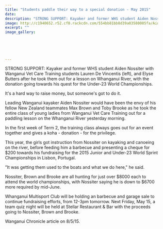 ```yaml
---
title: "Students paddle their way to a special donation - May 2015"
date: 
description: "STRONG SUPPORT: Kayaker and former WHS student Aiden Nossiter with Vet Care Training students after he took them out for a lesson on Whanganui River, with the donation going towards his quest..."
image: http://c1940652.r52.cf0.rackcdn.com/554bb81bb8d39a03580005fa/Aiden-Nossiter-8.5.15.jpg
excerpt: ""
image_gallery:
    
    
    
    
    
---
```


<p><span>STRONG SUPPORT: Kayaker and former WHS student Aiden Nossiter with Wanganui Vet Care Training students Lauren De Vincentis (left), and Elyse Butters after he took them out for a lesson on Whanganui River, with the donation going towards his quest for the Under-23 World Championships.</span></p>
<p>It's a hard way to raise money, but someone's got to do it.</p>
<p>Leading Wanganui kayaker Aiden Nossiter would have been the envy of his fellow New Zealand teammates Max Brown and Toby Brooke as he took the entire class of young ladies from Wanganui Vet Care Training out for a paddling lesson on the Whanganui River yesterday morning.</p>
<p>In the first week of Term 2, the training class always goes out for an event together and gives a koha - donation - for the privilege.</p>
<p>This year, the girls got instruction from Nossiter on kayaking and canoeing on the river, before feeding him a barbecue and presenting a cheque for $200 towards his fundraising for the 2015 Junior and Under-23 World Sprint Championships in Lisbon, Portugal.</p>
<p>"It was getting them used to the boats and what we do here," he said.</p>
<p>Nossiter, Brown and Brooke are all hunting for just over $8000 each to attend the world championships, with Nossiter saying he is down to $6700 more required by mid-June.</p>
<p>Whanganui Multisport Club will be holding an barbecue and garage sale to continue fundraising efforts, from 12-3pm tomorrow. Next Friday, May 15, a team quiz night will be held at Stellar Restaurant &amp; Bar with the proceeds going to Nossiter, Brown and Brooke.</p>
<p>Wanganui Chronicle article on 8/5/15.</p>

